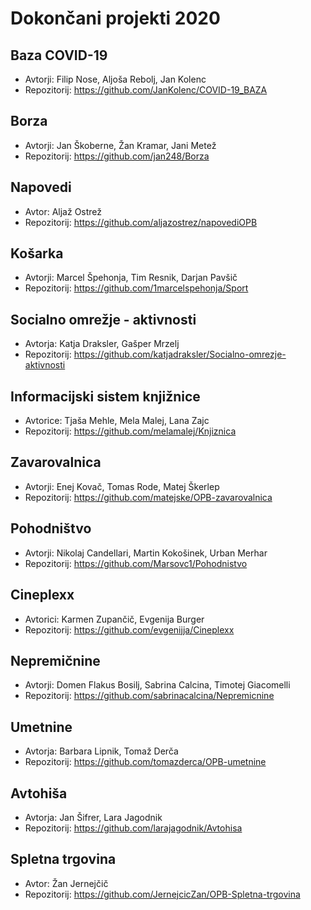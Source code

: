 # Dokončani projekti 2020

## Baza COVID-19
* Avtorji: Filip Nose, Aljoša Rebolj, Jan Kolenc
* Repozitorij: <https://github.com/JanKolenc/COVID-19_BAZA>

## Borza
* Avtorji: Jan Škoberne, Žan Kramar, Jani Metež
* Repozitorij: <https://github.com/jan248/Borza>

## Napovedi
* Avtor: Aljaž Ostrež
* Repozitorij: <https://github.com/aljazostrez/napovediOPB>

## Košarka
* Avtorji: Marcel Špehonja, Tim Resnik, Darjan Pavšič
* Repozitorij: <https://github.com/1marcelspehonja/Sport>

## Socialno omrežje - aktivnosti
* Avtorja: Katja Draksler, Gašper Mrzelj
* Repozitorij: <https://github.com/katjadraksler/Socialno-omrezje-aktivnosti>

## Informacijski sistem knjižnice
* Avtorice: Tjaša Mehle, Mela Malej, Lana Zajc
* Repozitorij: <https://github.com/melamalej/Knjiznica>

## Zavarovalnica
* Avtorji: Enej Kovač, Tomas Rode, Matej Škerlep
* Repozitorij: <https://github.com/matejske/OPB-zavarovalnica>

## Pohodništvo
* Avtorji: Nikolaj Candellari, Martin Kokošinek, Urban Merhar
* Repozitorij: <https://github.com/Marsovc1/Pohodnistvo>

## Cineplexx
* Avtorici: Karmen Zupančič, Evgenija Burger
* Repozitorij: <https://github.com/evgenijja/Cineplexx>

## Nepremičnine
* Avtorji: Domen Flakus Bosilj, Sabrina Calcina, Timotej Giacomelli
* Repozitorij: <https://github.com/sabrinacalcina/Nepremicnine>

## Umetnine
* Avtorja: Barbara Lipnik, Tomaž Derča
* Repozitorij: <https://github.com/tomazderca/OPB-umetnine>

## Avtohiša
* Avtorja: Jan Šifrer, Lara Jagodnik
* Repozitorij: <https://github.com/larajagodnik/Avtohisa>

## Spletna trgovina
* Avtor: Žan Jernejčič
* Repozitorij: <https://github.com/JernejcicZan/OPB-Spletna-trgovina>

